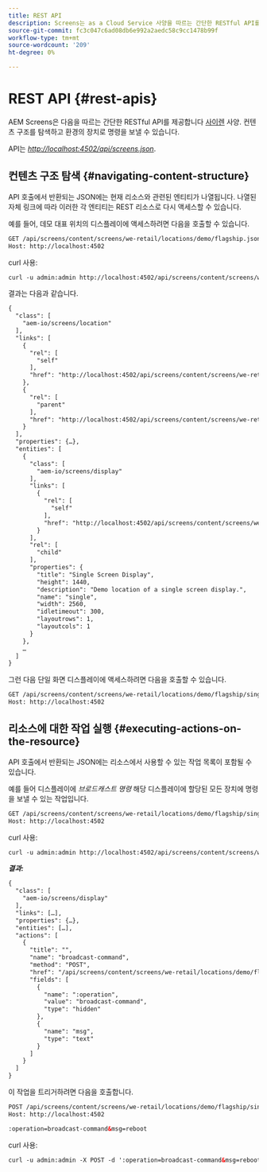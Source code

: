 ```yaml
---
title: REST API
description: Screens는 as a Cloud Service 사양을 따르는 간단한 RESTful API를 제공합니다. 컨텐츠 구조를 탐색하고 환경의 장치로 명령을 전송하는 방법을 배우려면 이 페이지를 따르십시오.
source-git-commit: fc3c047c6ad08db6e992a2aedc58c9cc1478b99f
workflow-type: tm+mt
source-wordcount: '209'
ht-degree: 0%

---
```


# REST API {#rest-apis}

AEM Screens은 다음을 따르는 간단한 RESTful API를 제공합니다 [사이렌](https://github.com/kevinswiber/siren) 사양. 컨텐츠 구조를 탐색하고 환경의 장치로 명령을 보낼 수 있습니다.

API는 [*http://localhost:4502/api/screens.json*](http://localhost:4502/api/screens.json).

## 컨텐츠 구조 탐색 {#navigating-content-structure}

API 호출에서 반환되는 JSON에는 현재 리소스와 관련된 엔티티가 나열됩니다. 나열된 자체 링크에 따라 이러한 각 엔티티는 REST 리소스로 다시 액세스할 수 있습니다.

예를 들어, 데모 대표 위치의 디스플레이에 액세스하려면 다음을 호출할 수 있습니다.

```xml
GET /api/screens/content/screens/we-retail/locations/demo/flagship.json HTTP/1.1
Host: http://localhost:4502
```

curl 사용:

```xml
curl -u admin:admin http://localhost:4502/api/screens/content/screens/we-retail/locations/demo/flagship.json
```

결과는 다음과 같습니다.

```xml
{
  "class": [
    "aem-io/screens/location"
  ],
  "links": [
    {
      "rel": [
        "self"
      ],
      "href": "http://localhost:4502/api/screens/content/screens/we-retail/locations/demo/flagship.json"
    },
    {
      "rel": [
        "parent"
      ],
      "href": "http://localhost:4502/api/screens/content/screens/we-retail/locations/demo.json"
    }
  ],
  "properties": {…},
  "entities": [
    {
      "class": [
        "aem-io/screens/display"
      ],
      "links": [
        {
          "rel": [
            "self"
          ],
          "href": "http://localhost:4502/api/screens/content/screens/we-retail/locations/demo/flagship/single.json"
        }
      ],
      "rel": [
        "child"
      ],
      "properties": {
        "title": "Single Screen Display",
        "height": 1440,
        "description": "Demo location of a single screen display.",
        "name": "single",
        "width": 2560,
        "idletimeout": 300,
        "layoutrows": 1,
        "layoutcols": 1
      }
    },
    …
  ]
}
```

그런 다음 단일 화면 디스플레이에 액세스하려면 다음을 호출할 수 있습니다.

```xml
GET /api/screens/content/screens/we-retail/locations/demo/flagship/single.json HTTP/1.1
Host: http://localhost:4502
```

## 리소스에 대한 작업 실행 {#executing-actions-on-the-resource}

API 호출에서 반환되는 JSON에는 리소스에서 사용할 수 있는 작업 목록이 포함될 수 있습니다.

예를 들어 디스플레이에 *브로드캐스트 명령* 해당 디스플레이에 할당된 모든 장치에 명령을 보낼 수 있는 작업입니다.

```xml
GET /api/screens/content/screens/we-retail/locations/demo/flagship/single.json HTTP/1.1
Host: http://localhost:4502
```

curl 사용:

```xml
curl -u admin:admin http://localhost:4502/api/screens/content/screens/we-retail/locations/demo/flagship/single.json
```

***결과:***

```xml
{
  "class": [
    "aem-io/screens/display"
  ],
  "links": […],
  "properties": {…},
  "entities": […],
  "actions": [
    {
      "title": "",
      "name": "broadcast-command",
      "method": "POST",
      "href": "/api/screens/content/screens/we-retail/locations/demo/flagship/single",
      "fields": [
        {
          "name": ":operation",
          "value": "broadcast-command",
          "type": "hidden"
        },
        {
          "name": "msg",
          "type": "text"
        }
      ]
    }
  ]
}
```

이 작업을 트리거하려면 다음을 호출합니다.

```xml
POST /api/screens/content/screens/we-retail/locations/demo/flagship/single.json HTTP/1.1
Host: http://localhost:4502

:operation=broadcast-command&msg=reboot
```

curl 사용:

```xml
curl -u admin:admin -X POST -d ':operation=broadcast-command&msg=reboot' http://localhost:4502/api/screens/content/screens/we-retail/locations/demo/flagship/single.json
```
